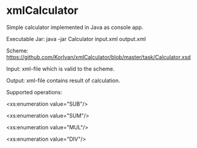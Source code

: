 # xmlCalculator

Simple calculator implemented in Java as console app.

Executable Jar: java -jar Calculator input.xml output.xml

Scheme: https://github.com/KorIvan/xmlCalculator/blob/master/task/Calculator.xsd

Input: xml-file which is valid to the scheme.

Output: xml-file contains result of calculation.

Supported operations:

\<xs:enumeration value="SUB"/>

\<xs:enumeration value="SUM"/>

\<xs:enumeration value="MUL"/>

\<xs:enumeration value="DIV"/>


